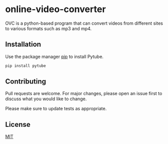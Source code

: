 # online-video-converter

OVC is a python-based program that can convert videos from different sites to various formats such as mp3 and mp4.

## Installation

Use the package manager [pip](https://pip.pypa.io/en/stable/) to install Pytube.

```bash
pip install pytube
```



## Contributing
Pull requests are welcome. For major changes, please open an issue first to discuss what you would like to change.

Please make sure to update tests as appropriate.

## License
[MIT](https://choosealicense.com/licenses/mit/)
